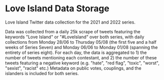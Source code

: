 # Love Island Data Storage
Love Island Twitter data collection for the 2021 and 2022 series.

Data was collected from a daily 25k scrape of tweets featuring the keywords "Love Island" or "#LoveIsland" over both series, with daily collections from 
Monday 28/06 to Thursday 05/08 (the first five and a half weeks of Series Seven) and Monday 06/06 to Monday 01/08 (spanning the entirety of series eight). For each day, the data is aggregated to 1) the number of tweets mentioning each contestant, and 2) the number of these tweets featuring a negative keyword (e.g. "hate", "red flag", "toxic", "worst", "sexist", "racist" etc.) Metadata on public votes, couplings, and the islanders is included for both series.
